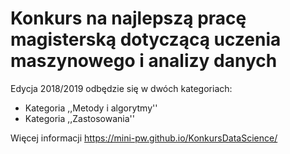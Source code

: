 # Konkurs na najlepszą pracę magisterską dotyczącą uczenia maszynowego i analizy danych

Edycja 2018/2019 odbędzie się w dwóch kategoriach:

* Kategoria ,,Metody i algorytmy''
* Kategoria ,,Zastosowania''

Więcej informacji
https://mini-pw.github.io/KonkursDataScience/
